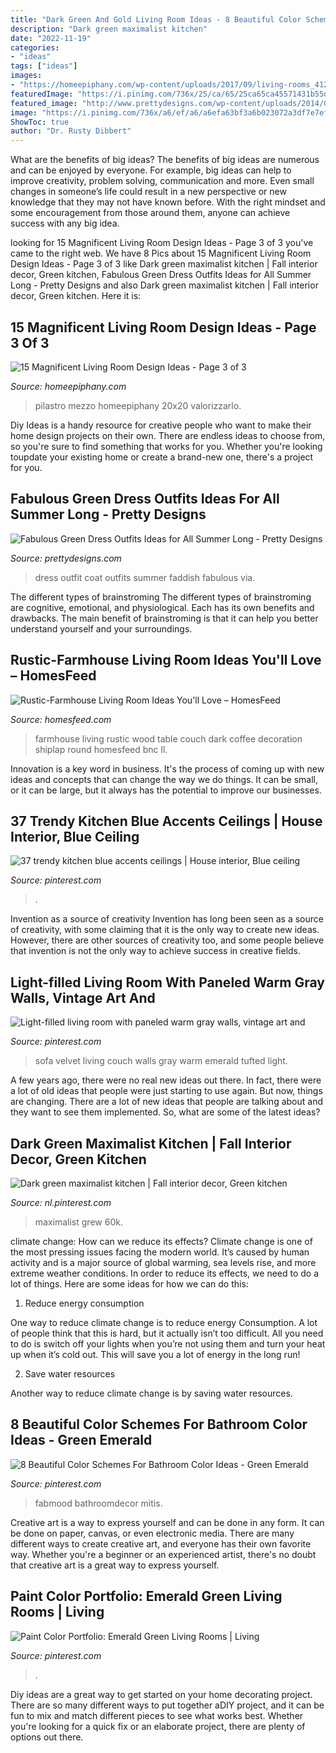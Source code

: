 ```yaml
---
title: "Dark Green And Gold Living Room Ideas - 8 Beautiful Color Schemes For Bathroom Color Ideas"
description: "Dark green maximalist kitchen"
date: "2022-11-19"
categories:
- "ideas"
tags: ["ideas"]
images:
- "https://homeepiphany.com/wp-content/uploads/2017/09/living-rooms_412-768x1025.jpg"
featuredImage: "https://i.pinimg.com/736x/25/ca/65/25ca65ca45571431b55dcff64cb5ce7f.jpg"
featured_image: "http://www.prettydesigns.com/wp-content/uploads/2014/07/Faddish-Green-Dress-Outfit-with-Black-Coat.jpg"
image: "https://i.pinimg.com/736x/a6/ef/a6/a6efa63bf3a6b023072a3df7e7efea4f.jpg"
ShowToc: true
author: "Dr. Rusty Dibbert"
---
```



What are the benefits of big ideas?
The benefits of big ideas are numerous and can be enjoyed by everyone. For example, big ideas can help to improve creativity, problem solving, communication and more. Even small changes in someone’s life could result in a new perspective or new knowledge that they may not have known before. With the right mindset and some encouragement from those around them, anyone can achieve success with any big idea.

	

		
looking for 15 Magnificent Living Room Design Ideas - Page 3 of 3 you've came to the right web. We have 8 Pics about 15 Magnificent Living Room Design Ideas - Page 3 of 3 like Dark green maximalist kitchen | Fall interior decor, Green kitchen, Fabulous Green Dress Outfits Ideas for All Summer Long - Pretty Designs and also Dark green maximalist kitchen | Fall interior decor, Green kitchen. Here it is:
		
    
## 15 Magnificent Living Room Design Ideas - Page 3 Of 3

<img loading=lazy src="https://homeepiphany.com/wp-content/uploads/2017/09/living-rooms_412-768x1025.jpg" onerror="this.onerror=null;this.src='https://tse3.mm.bing.net/th?id=OIP.Uj5f9KTiLmHD_kO8jnUMIQHaJ4&amp;pid=15.1';" alt="15 Magnificent Living Room Design Ideas - Page 3 of 3">

_Source: homeepiphany.com_

>pilastro mezzo homeepiphany 20x20 valorizzarlo. 

	

Diy Ideas is a handy resource for creative people who want to make their home design projects on their own. There are endless ideas to choose from, so you're sure to find something that works for you. Whether you're looking toupdate your existing home or create a brand-new one, there's a project for you.

    
## Fabulous Green Dress Outfits Ideas For All Summer Long - Pretty Designs

<img loading=lazy src="http://www.prettydesigns.com/wp-content/uploads/2014/07/Faddish-Green-Dress-Outfit-with-Black-Coat.jpg" onerror="this.onerror=null;this.src='https://tse4.mm.bing.net/th?id=OIP.zWXwFgKDJ5AFCOiYGSN8UgHaKn&amp;pid=15.1';" alt="Fabulous Green Dress Outfits Ideas for All Summer Long - Pretty Designs">

_Source: prettydesigns.com_

>dress outfit coat outfits summer faddish fabulous via. 

	

The different types of brainstroming
The different types of brainstroming are cognitive, emotional, and physiological. Each has its own benefits and drawbacks. The main benefit of brainstroming is that it can help you better understand yourself and your surroundings.

    
## Rustic-Farmhouse Living Room Ideas You&#039;ll Love – HomesFeed

<img loading=lazy src="http://homesfeed.com/wp-content/uploads/2018/07/farmhouse-rustic-living-room-idea-white-shiplap-ceilings-dark-wood-floorings-wood-round-top-coffee-table-white-couch-white-upholstered-armchair-chalkboard-wall-decoration.jpg" onerror="this.onerror=null;this.src='https://tse3.mm.bing.net/th?id=OIP.Of23dTmxlTEngBiEpLJw7gHaLF&amp;pid=15.1';" alt="Rustic-Farmhouse Living Room Ideas You&#039;ll Love – HomesFeed">

_Source: homesfeed.com_

>farmhouse living rustic wood table couch dark coffee decoration shiplap round homesfeed bnc ll. 

	

Innovation is a key word in business. It's the process of coming up with new ideas and concepts that can change the way we do things. It can be small, or it can be large, but it always has the potential to improve our businesses.

    
## 37 Trendy Kitchen Blue Accents Ceilings | House Interior, Blue Ceiling

<img loading=lazy src="https://i.pinimg.com/736x/a6/ef/a6/a6efa63bf3a6b023072a3df7e7efea4f.jpg" onerror="this.onerror=null;this.src='https://tse1.mm.bing.net/th?id=OIP.SxOP9bdqMYL0052PErRjpwAAAA&amp;pid=15.1';" alt="37 trendy kitchen blue accents ceilings | House interior, Blue ceiling">

_Source: pinterest.com_

>. 

	

Invention as a source of creativity
Invention has long been seen as a source of creativity, with some claiming that it is the only way to create new ideas. However, there are other sources of creativity too, and some people believe that invention is not the only way to achieve success in creative fields.

    
## Light-filled Living Room With Paneled Warm Gray Walls, Vintage Art And

<img loading=lazy src="https://i.pinimg.com/736x/a5/82/9e/a5829ef3f555f7b48270e7174554d1d1--green-velvet-sofa-green-couches.jpg" onerror="this.onerror=null;this.src='https://tse3.mm.bing.net/th?id=OIP.nMh7YUecV0WTQG8Q1D5BEwHaJ3&amp;pid=15.1';" alt="Light-filled living room with paneled warm gray walls, vintage art and">

_Source: pinterest.com_

>sofa velvet living couch walls gray warm emerald tufted light. 

	

A few years ago, there were no real new ideas out there. In fact, there were a lot of old ideas that people were just starting to use again. But now, things are changing. There are a lot of new ideas that people are talking about and they want to see them implemented. So, what are some of the latest ideas?

    
## Dark Green Maximalist Kitchen | Fall Interior Decor, Green Kitchen

<img loading=lazy src="https://i.pinimg.com/736x/25/ca/65/25ca65ca45571431b55dcff64cb5ce7f.jpg" onerror="this.onerror=null;this.src='https://tse3.mm.bing.net/th?id=OIP.JQRUZ1WUO8FH6gaBvOYh3gHaLH&amp;pid=15.1';" alt="Dark green maximalist kitchen | Fall interior decor, Green kitchen">

_Source: nl.pinterest.com_

>maximalist grew 60k. 

	

climate change: How can we reduce its effects?
Climate change is one of the most pressing issues facing the modern world. It’s caused by human activity and is a major source of global warming, sea levels rise, and more extreme weather conditions. In order to reduce its effects, we need to do a lot of things. Here are some ideas for how we can do this:
1) Reduce energy consumption

One way to reduce climate change is to reduce energy Consumption. A lot of people think that this is hard, but it actually isn’t too difficult. All you need to do is switch off your lights when you’re not using them and turn your heat up when it’s cold out. This will save you a lot of energy in the long run! 

2) Save water resources

Another way to reduce climate change is by saving water resources.

    
## 8 Beautiful Color Schemes For Bathroom Color Ideas - Green Emerald

<img loading=lazy src="https://i.pinimg.com/736x/85/c7/c8/85c7c8d752031d6674c060ecb32525f1.jpg" onerror="this.onerror=null;this.src='https://tse2.mm.bing.net/th?id=OIP.CVYa85lhQX4i_DZ4Wx7lVwHaN2&amp;pid=15.1';" alt="8 Beautiful Color Schemes For Bathroom Color Ideas - Green Emerald">

_Source: pinterest.com_

>fabmood bathroomdecor mitis. 

	

Creative art is a way to express yourself and can be done in any form. It can be done on paper, canvas, or even electronic media. There are many different ways to create creative art, and everyone has their own favorite way. Whether you're a beginner or an experienced artist, there's no doubt that creative art is a great way to express yourself.

    
## Paint Color Portfolio: Emerald Green Living Rooms | Living

<img loading=lazy src="https://i.pinimg.com/736x/34/e3/0c/34e30c664379885dee53a04159e60fba.jpg" onerror="this.onerror=null;this.src='https://tse3.mm.bing.net/th?id=OIP.Q1GhmnrOi4o4iVJzynrekAHaLK&amp;pid=15.1';" alt="Paint Color Portfolio: Emerald Green Living Rooms | Living">

_Source: pinterest.com_

>. 

	

Diy ideas are a great way to get started on your home decorating project. There are so many different ways to put together aDIY project, and it can be fun to mix and match different pieces to see what works best. Whether you're looking for a quick fix or an elaborate project, there are plenty of options out there.

